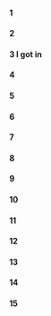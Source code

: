 #### 1
#### 2
#### 3 I got in
#### 4
#### 5
#### 6
#### 7
#### 8
#### 9
#### 10
#### 11
#### 12
#### 13
#### 14
#### 15

